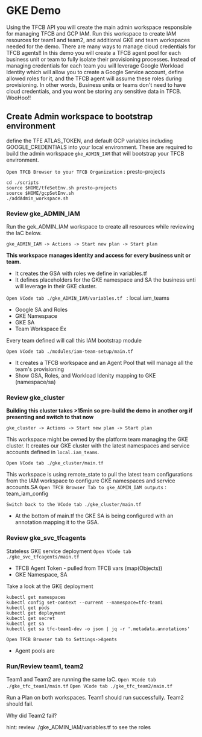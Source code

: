 # GKE Demo
Using the TFCB API you will create the main admin workspace responsible for managing TFCB and GCP IAM.  Run this workspace to create IAM resources for team1 and team2, and additional GKE and team workspaces needed for the demo.  There are many ways to manage cloud credentials for TFCB agents!!  In this demo you will create a TFCB agent pool for each business unit or team to fully isolate their provisioning processes.  Instead of managing credentials for each team you will leverage Google Workload Identity which will allow you to create a Google Service account, define allowed roles for it, and the TFCB agent will assume these roles during provisioning.  In other words, Business units or teams don't need to have cloud credentials, and you wont be storing any sensitive data in TFCB.  WooHoo!!


## Create Admin workspace to bootstrap environment
define the TFE ATLAS_TOKEN, and default GCP variables including GOOGLE_CREDENTIALS into your local environment.  These are required to build the admin workspace `gke_ADMIN_IAM` that will bootstrap your TFCB environment.

`Open TFCB Browser to your TFCB Organization` : presto-projects
```
cd ./scripts
source $HOME/tfeSetEnv.sh presto-projects
source $HOME/gcpSetEnv.sh
./addAdmin_workspace.sh
```

### Review gke_ADMIN_IAM
Run the gek_ADMIN_IAM workspace to create all resources while reviewing the IaC below.
```
gke_ADMIN_IAM -> Actions -> Start new plan -> Start plan
```

**This workspace manages identity and access for every business unit or team.**
* It creates the GSA with roles we define in variables.tf
* It defines placeholders for the GKE namespace and SA the business unti will leverage in their GKE cluster.

`Open VCode tab ./gke_ADMIN_IAM/variables.tf ` : local.iam_teams
  * Google SA and Roles
  * GKE Namespace
  * GKE SA
  * Team Workspace Ex

Every team defined will call this IAM bootstrap module

`Open VCode tab ./modules/iam-team-setup/main.tf`
* It creates a TFCB workspace and an Agent Pool that will manage all the team's provisioning
* Show GSA, Roles, and Workload Idenity mapping to GKE (namespace/sa)

### Review gke_cluster
**Building this cluster takes >15min so pre-build the demo in another org if presenting and switch to that now**
```
gke_cluster -> Actions -> Start new plan -> Start plan
```

This workspace might be owned by the platform team managing the GKE cluster.  It creates our GKE cluster with the latest namespaces and service accounts defined in `local.iam_teams`.

`Open VCode tab ./gke_cluster/main.tf`

This workspace is using remote_state to pull the latest team configurations from the IAM workspace to configure GKE namespaces and service accounts.SA
`Open TFCB Browser Tab to gke_ADMIN_IAM outputs` : team_iam_config

`Switch back to the VCode tab ./gke_cluster/main.tf`
* At the bottom of main.tf the GKE SA is being configured with an annotation mapping it to the GSA.

### Review gke_svc_tfcagents
Stateless GKE service deployment
`Open VCode tab ./gke_svc_tfcagents/main.tf`
* TFCB Agent Token - pulled from TFCB vars (map(Objects))
* GKE Namespace, SA

Take a look at the GKE deployment
```
kubectl get namespaces
kubectl config set-context --current --namespace=tfc-team1
kubectl get pods
kubectl get deployment
kubectl get secret
kubectl get sa
kubectl get sa tfc-team1-dev -o json | jq -r '.metadata.annotations'
```

`Open TFCB Browser tab to Settings->Agents`
* Agent pools are 
### Run/Review team1, team2
Team1 and Team2 are running the same IaC.
`Open VCode tab ./gke_tfc_team1/main.tf`
`Open VCode tab ./gke_tfc_team2/main.tf`

Run a Plan on both workspaces.  Team1 should run successfully. Team2 should fail.

Why did Team2 fail?

hint: review ./gke_ADMIN_IAM/variables.tf to see the roles